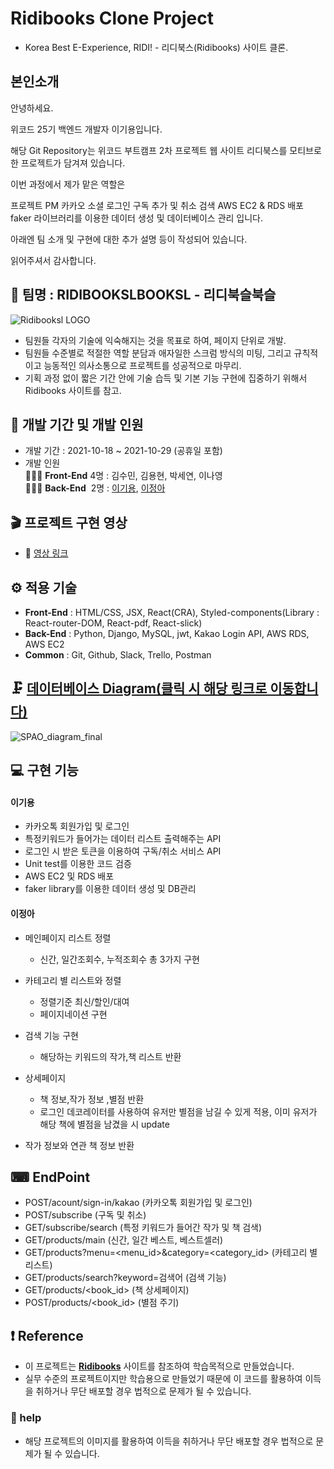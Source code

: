 # Ridibooks Clone Project

- Korea Best E-Experience, RIDI! - 리디북스(Ridibooks) 사이트 클론.

## 본인소개

안녕하세요.

위코드 25기 백엔드 개발자 이기용입니다.

해당 Git Repository는 위코드 부트캠프 2차 프로젝트 웹 사이트 리디북스를 모티브로한 프로젝트가 담겨져 있습니다.

이번 과정에서 제가 맡은 역할은

프로젝트 PM
카카오 소셜 로그인
구독 추가 및 취소
검색
AWS EC2 & RDS 배포
faker 라이브러리를 이용한 데이터 생성 및 데이터베이스 관리
입니다.

아래엔 팀 소개 및 구현에 대한 추가 설명 등이 작성되어 있습니다.

읽어주셔서 감사합니다.

## 🎇 팀명 : RIDIBOOKSLBOOKSL - 리디북슬북슬

![Ridibooksl LOGO](https://user-images.githubusercontent.com/88086271/139569924-7a5e2f69-0190-44e6-b3f8-118a25272992.png)
- 팀원들 각자의 기술에 익숙해지는 것을 목표로 하여, 페이지 단위로 개발.
- 팀원들 수준별로 적절한 역할 분담과 애자일한 스크럼 방식의 미팅, 그리고 규칙적이고 능동적인 의사소통으로 프로젝트를
성공적으로 마무리.
- 기획 과정 없이 짧은 기간 안에 기술 습득 및 기본 기능 구현에 집중하기 위해서 Ridibooks 사이트를 참고.

## 📅 개발 기간 및 개발 인원

- 개발 기간 : 2021-10-18 ~ 2021-10-29 (공휴일 포함)
- 개발 인원 <br/>
 👨‍👧‍👦 **Front-End** 4명 : 김수민, 김용현, 박세연, 이나영 <br/>
 👨‍👧‍👦 **Back-End** &nbsp;2명 : [이기용](https://github.com/leeky940926), [이정아](https://github.com/wjddk97)

## 🎬 프로젝트 구현 영상

- 🔗 [영상 링크](https://youtu.be/AiPwNHyOqH4)

## ⚙ 적용 기술
- **Front-End** : HTML/CSS, JSX, React(CRA), Styled-components(Library : React-router-DOM, React-pdf, React-slick)
- **Back-End** : Python, Django, MySQL, jwt, Kakao Login API, AWS RDS, AWS EC2
- **Common** : Git, Github, Slack, Trello, Postman

## 🗜 [데이터베이스 Diagram(클릭 시 해당 링크로 이동합니다)](https://www.erdcloud.com/d/h7vvESQWD4F95yb54)
![SPAO_diagram_final](https://user-images.githubusercontent.com/88086271/139570067-a6dd6aa9-caa7-4691-a13e-cd0b23fd228f.png)

## 💻 구현 기능

#### 이기용

- 카카오톡 회원가입 및 로그인 
- 특정키워드가 들어가는 데이터 리스트 출력해주는 API
- 로그인 시 받은 토큰을 이용하여 구독/취소 서비스 API
- Unit test를 이용한 코드 검증
- AWS EC2 및 RDS 배포
- faker library를 이용한 데이터 생성 및 DB관리

#### 이정아

- 메인페이지 리스트 정렬
  - 신간, 일간조회수, 누적조회수 총 3가지 구현

- 카테고리 별 리스트와 정렬
   - 정렬기준 최신/할인/대여
   - 페이지네이션 구현
- 검색 기능 구현
  - 해당하는 키워드의 작가,책 리스트 반환
- 상세페이지
  - 책 정보,작가 정보 ,별점 반환
  - 로그인 데코레이터를 사용하여
유저만 별점을 남길 수 있게 적용,
이미 유저가 해당 책에 별점을 남겼을 시
update

- 작가 정보와 연관 책 정보 반환


## ⌨ EndPoint

- POST/acount/sign-in/kakao (카카오톡 회원가입 및 로그인)
- POST/subscribe (구독 및 취소)
- GET/subscribe/search (특정 키워드가 들어간 작가 및 책 검색)
- GET/products/main (신간, 일간 베스트, 베스트셀러)
- GET/products?menu=<menu_id>&category=<category_id> (카테고리 별 리스트)
- GET/products/search?keyword=검색어 (검색 기능)
- GET/products/<book_id> (책 상세페이지)
- POST/products/<book_id> (별점 주기)


## ❗ Reference
- 이 프로젝트는 [**Ridibooks**](https://ridibooks.com/) 사이트를 참조하여 학습목적으로 만들었습니다.
- 실무 수준의 프로젝트이지만 학습용으로 만들었기 때문에 이 코드를 활용하여 이득을 취하거나 무단 배포할 경우 법적으로 문제가 될 수 있습니다.

### 🙏 help   
- 해당 프로젝트의 이미지를 활용하여 이득을 취하거나 무단 배포할 경우 법적으로 문제가 될 수 있습니다.
